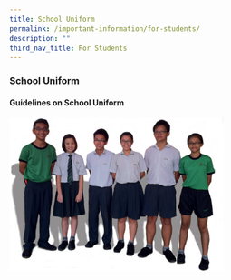 ```yaml
---
title: School Uniform
permalink: /important-information/for-students/
description: ""
third_nav_title: For Students
---
```

### **School Uniform**
#### **Guidelines on School Uniform**
<img style="width:75%" src="/images/sch%20uniform.png">
